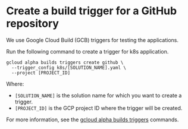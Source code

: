 # Create a build trigger for a GitHub repository

We use Google Cloud Build (GCB) triggers for testing the applications.

Run the following command to create a trigger for k8s application.

```shell
gcloud alpha builds triggers create github \
  --trigger_config k8s/[SOLUTION_NAME].yaml \
  --project [PROJECT_ID]
```

Where:

*   `[SOLUTION_NAME]` is the solution name for which you want to create a
    trigger.
*   `[PROJECT_ID]` is the GCP project ID where the trigger will be created.

For more information, see the
[gcloud alpha builds triggers](https://cloud.google.com/sdk/gcloud/reference/alpha/builds/triggers/)
commands.
